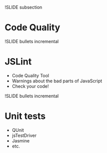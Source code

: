 !SLIDE subsection

# Code Quality #

!SLIDE bullets incremental
# JSLint #

* Code Quality Tool
* Warnings about the bad parts of JavaScript
* Check your code!

!SLIDE bullets incremental
# Unit tests #

* QUnit
* jsTestDriver
* Jasmine
* etc.

